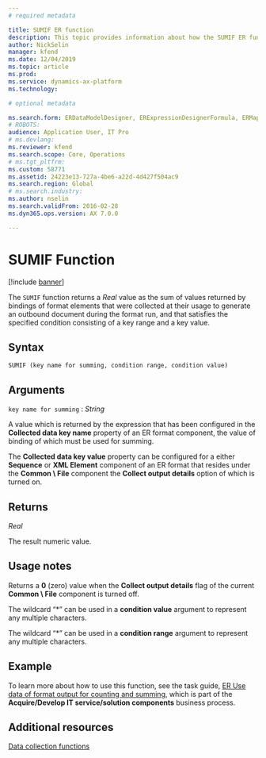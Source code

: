 ```yaml
---
# required metadata

title: SUMIF ER function
description: This topic provides information about how the SUMIF ER function is used.
author: NickSelin
manager: kfend
ms.date: 12/04/2019
ms.topic: article
ms.prod: 
ms.service: dynamics-ax-platform
ms.technology: 

# optional metadata

ms.search.form: ERDataModelDesigner, ERExpressionDesignerFormula, ERMappedFormatDesigner, ERModelMappingDesigner
# ROBOTS: 
audience: Application User, IT Pro
# ms.devlang: 
ms.reviewer: kfend
ms.search.scope: Core, Operations
# ms.tgt_pltfrm: 
ms.custom: 58771
ms.assetid: 24223e13-727a-4be6-a22d-4d427f504ac9
ms.search.region: Global
# ms.search.industry: 
ms.author: nselin
ms.search.validFrom: 2016-02-28
ms.dyn365.ops.version: AX 7.0.0

---
```


# <a name="SUMIF">SUMIF Function</a>

[!include [banner](../includes/banner.md)]

The `SUMIF` function returns a *Real* value as the sum of values returned by bindings of format elements that were collected at their usage to generate an outbound document during the format run, and that satisfies the specified condition consisting of a key range and a key value.

## Syntax

```
SUMIF (key name for summing, condition range, condition value)
```

## Arguments

`key name for summing` : *String*

A value which is returned by the expression that has been configured in the **Collected data key name** property of an ER format component, the value of binding of which must be used for summing.


The **Collected data key value** property can be configured for a either **Sequence** or **XML Element** component of an ER format that resides under the **Common \\ File** component the **Collect output details** option of which is turned on.

## Returns

*Real*

The result numeric value.

## Usage notes

Returns a **0** (zero) value when the **Collect output details** flag of the current **Common \\ File** component is turned off.

The wildcard “\*” can be used in a **condition value** argument to represent any multiple characters.

The wildcard “\*” can be used in a **condition range** argument to represent any multiple characters.

## Example

To learn more about how to use this function, see the task guide, [ER Use data of format output for counting and summing](tasks/er-format-counting-summing-1.md), which is part of the **Acquire/Develop IT service/solution components**
business process.

## Additional resources

[Data collection functions](er-functions-category-data-collection.md)
